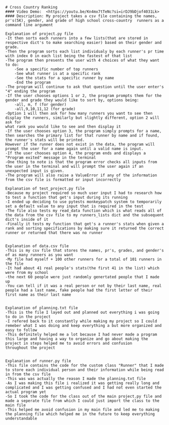     # Cross Country Ranking
    #### Video Demo:  <https://youtu.be/Kn4mx7tTeNc?si=irDJ9bDjof4031Lk>
    #### Description: My project takes a csv file containing the names, pr's(5K), gender, and grade of high school cross-country  runners as a command line argument

    Explanation of project.py file
    -It then sorts each runners into a few lists(that are stored in respective dict's to make searching easier) based on their gender and grade.
    -Then the program sorts each list individualy by each runner's pr time with index 0 in each list being the fastest of that list
    -The program then presents the user with 4 choices of what they want to do:
        -See a specific number of top runners
        -See what runner is at a specific rank
        -See the stats for a specific runner by name
        -End the program
    -The program will continue to ask that question until the user enter's "4" ending the program
    -If the user chooses options 1 or 2, the program prompts them for the gender and grade they would like to sort by, options being:
        -all, m, f (for gender)
        -all,9,10,11,12 (for grade)
    -Option 1 will then ask for how many runners you want to see then display the runners, similarly but slightly different, option 2 will ask for
    what rank you would like to see and then display it
    -If the user chooses option 3, the program simply prompts for a name, then searches the primary list for that runner by name and if found, the runner's stats will be printed.
    However if the runner does not exist in the data, the program will prompt the user for a name again until a valid name is input.
    -If the user chooses option 4, the program ends and displays a "Program exited" message in the terminal
    -One thing to note is that the program error checks all inputs from the user in the terminal and will prompt the user again if an unexpected input is given.
    -The program will also raise a ValueError if any of the information from the csv file is formatted or input incorrectly

    Explanation of test_project.py file
    -Because my project required so much user input I had to research how to test a function that get's input during its running
    -I ended up deciding to use pytests monkeypatch system to temporarily set a default value to any input that is required in the test
    -The file also tests my read_data function which is what reads all of the data from the csv file to my runners_lists dict and the subsequent dict's inside of it
    -Finally it tests my function that get's a runner's stats when given a rank and sorting specifications by making sure it returned the correct runner or returned that there was no runner


    Explanation of data.csv file
    -This is my csv file that stores the names, pr's, grades, and gender's of as many runners as you want
    -My file had myself + 100 other runners for a total of 101 runners in the file
    -It had about 41 real people's stats(the first 41 in the list) which were from my school
    -the next 60 people were just randomly genertated people that I made up
    -You can tell if it was a real person or not by their last name, real people had a last name, fake people had the first letter of their first name as their last name


    Explanation of planning.txt file
    -This is the file I layed out and planned out everything i was going to do in the project
    -I refered back to it constantly while making my project so I could remeber what I was doing and keep everything a but more organized and easy to follow
    -This definitely helped me a lot because I had never made a program this large and having a way to organize and go about making the project in steps helped me to avoid errors and confusion
    throughout the project


    Explanation of runner.py file
    -This file contains the code for the custom class "Runner" that I made to store each individual person and their information while being read in from the csv file
    -This was was actually the reason I made the planning.txt file
    -As I was making this file i realized it was getting really long and complicated and I was getting confused and I had not even started the actual program yet
    -So I took the code for the class out of the main project.py file and made a seperate file from which I could just import the class to the main file
    -This helped me avoid confusion in my main file and led me to making the planning file which helped me in the future to keep everything understandable

    






